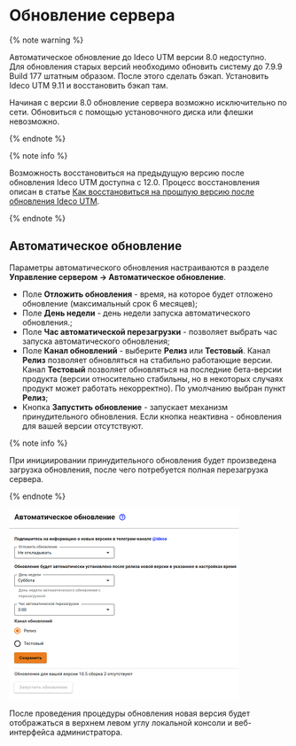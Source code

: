 # Обновление сервера

{% note warning %}

Автоматическое обновление до Ideco UTM версии 8.0 недоступно. \
Для обновления старых версий необходимо обновить систему до 7.9.9 Build 177 штатным образом. После этого сделать бэкап. Установить Ideco UTM 9.11 и восстановить бэкап там. 

Начиная с версии 8.0 обновление сервера возможно исключительно по сети. Обновиться с помощью установочного диска или флешки невозможно.

{% endnote %}

{% note info %}

Возможность восстановиться на предыдущую версию после обновления Ideco UTM доступна с 12.0. Процесс восстановления описан в статье [Как восстановиться на прошлую версию после обновления Ideco UTM](../../ngfw/recipes/popular-recipes/go-back.md).

{% endnote %}

## Автоматическое обновление

Параметры автоматического обновления настраиваются в разделе **Управление сервером -> Автоматическое обновление**.

* Поле **Отложить обновления** - время, на которое будет отложено обновление (максимальный срок 6 месяцев);
* Поле **День недели** - день недели запуска автоматического обновления.;
* Поле **Час автоматической перезагрузки** - позволяет выбрать час запуска автоматического обновления;
* Поле **Канал обновлений** - выберите **Релиз** или **Тестовый**. Канал **Релиз** позволяет обновляться на стабильно работающие версии. Канал **Тестовый** позволяет обновляться на последние бета-версии продукта (версии относительно стабильны, но в некоторых случаях продукт может работать некорректно). По умолчанию выбран пункт **Релиз**;
* Кнопка **Запустить обновление** - запускает механизм принудительного обновления. Если кнопка неактивна - обновления для вашей версии отсутствуют.

{% note info %}

При инициировании принудительного обновления будет произведена загрузка обновления, после чего потребуется полная перезагрузка сервера.

{% endnote %}

![](../../_images/auto-update-server.png)

После проведения процедуры обновления новая версия будет отображаться в верхнем левом углу локальной консоли и веб-интерфейса администратора.
